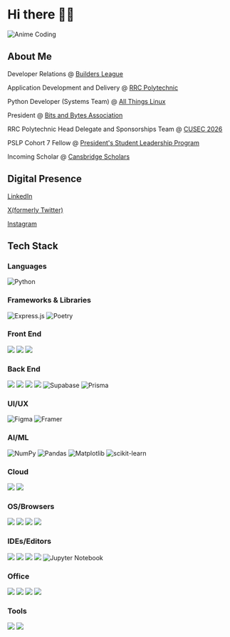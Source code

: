 # Hi there 👨‍💻
![Anime Coding](https://media1.giphy.com/media/v1.Y2lkPTc5MGI3NjExNTlsdzAyNTQ0ZmxxeHcyY3pqMW5wMmxpNnc5N2tzbjFwenU4bWhqZiZlcD12MV9pbnRlcm5hbF9naWZfYnlfaWQmY3Q9Zw/fCTaMi2bSMf9cExRcG/giphy.gif)


## About Me
Developer Relations @ <a href="https://buildersleague.com">Builders League</a>

Application Development and Delivery @ <a href="https://catalogue.rrc.ca/Programs/WPG/Fulltime/ADEVF-DP/Overview">RRC Polytechnic</a>

Python Developer (Systems Team) @ <a href="https://allthingslinux.org">All Things Linux</a>

President @ <a href="https://bitsandbytesassociation.ca">Bits and Bytes Association</a>

RRC Polytechnic Head Delegate and Sponsorships Team @ <a href="https://www.linkedin.com/company/cusec/posts/?feedView=all">CUSEC 2026</a>

PSLP Cohort 7 Fellow @ <a href="https://umanitoba.ca/asper/programs-of-study/presidents-student-leadership-program">President's Student Leadership Program</a>

Incoming Scholar @ <a href="https://www.cansbridgescholars.com/">Cansbridge Scholars</a>

## Digital Presence
<a href="https://www.linkedin.com/in/mccauley-armishaw/">LinkedIn</a>

<a href="https://x.com/mccauleycodes">X(formerly Twitter)</a>

<a href="https://www.instagram.com/mccauleycodes">Instagram</a>

## Tech Stack

### Languages
![Python](https://img.shields.io/badge/python-000000?style=for-the-badge&logo=python&logoColor=ffdd54)

### Frameworks & Libraries
![Express.js](https://img.shields.io/badge/express.js-%23404d59.svg?style=for-the-badge&logo=express&logoColor=000000)
![Poetry](https://img.shields.io/badge/Poetry-%233B82F6.svg?style=for-the-badge&logo=poetry&logoColor=000000)

### Front End
<img src="https://img.shields.io/badge/html5-%23E34F26.svg?style=for-the-badge&logo=html5&logoColor=white" /> <img src="https://img.shields.io/badge/css3-%231572B6.svg?style=for-the-badge&logo=css3&logoColor=white" /> <img src="https://img.shields.io/badge/javascript-%23323330.svg?style=for-the-badge&logo=javascript&logoColor=%23F7DF1E" />

### Back End
<img src="https://img.shields.io/badge/TypeScript-007ACC?style=for-the-badge&logo=typescript&logoColor=white" /> <img src="https://img.shields.io/badge/Node%20js-339933?style=for-the-badge&logo=nodedotjs&logoColor=white" /> <img src="https://img.shields.io/badge/MariaDB-003545?style=for-the-badge&logo=mariadb&logoColor=white" /> <img src="https://img.shields.io/badge/firebase-a08021?style=for-the-badge&logo=firebase&logoColor=ffcd34" />
![Supabase](https://img.shields.io/badge/Supabase-3ECF8E?style=for-the-badge&logo=supabase&logoColor=000000)
![Prisma](https://img.shields.io/badge/Prisma-000000?style=for-the-badge&logo=Prisma&logoColor=white)

### UI/UX
![Figma](https://img.shields.io/badge/Figma-000000?style=for-the-badge&logo=figma&logoColor=white)
![Framer](https://img.shields.io/badge/Framer-black?style=for-the-badge&logo=framer&logoColor=white)

### AI/ML
![NumPy](https://img.shields.io/badge/numpy-%23013243.svg?style=for-the-badge&logo=numpy&logoColor=white)
![Pandas](https://img.shields.io/badge/pandas-%23150458.svg?style=for-the-badge&logo=pandas&logoColor=white)
![Matplotlib](https://img.shields.io/badge/Matplotlib-%23ffffff.svg?style=for-the-badge&logo=Matplotlib&logoColor=black)
![scikit-learn](https://img.shields.io/badge/scikit--learn-%23F7931E.svg?style=for-the-badge&logo=scikit-learn&logoColor=white)

### Cloud
<img src="https://img.shields.io/badge/Amazon_AWS-FF9900?style=for-the-badge&logo=amazonaws&logoColor=white" /> <img src="https://img.shields.io/badge/Google_Cloud-4285F4?style=for-the-badge&logo=google-cloud&logoColor=white" />

### OS/Browsers
<img src="https://img.shields.io/badge/Windows-0078D6?style=for-the-badge&logo=windows&logoColor=white" /> <img src="https://img.shields.io/badge/Linux-FCC624?style=for-the-badge&logo=linux&logoColor=black"/> <img src="https://img.shields.io/badge/Arc-1638FB?style=for-the-badge&logo=Arc&logoColor=white " /> <img src="https://img.shields.io/badge/Google_chrome-4285F4?style=for-the-badge&logo=Google-chrome&logoColor=white" />

### IDEs/Editors
<img src="https://img.shields.io/badge/Notepad++-90E59A.svg?style=for-the-badge&logo=notepad%2B%2B&logoColor=black" /> <img src="https://img.shields.io/badge/VSCode-0078D4?style=for-the-badge&logo=visual%20studio%20code&logoColor=white" /> <img src="https://img.shields.io/badge/webstorm-143?style=for-the-badge&logo=webstorm&logoColor=white&color=black" /> <img src="https://img.shields.io/badge/pycharm-143?style=for-the-badge&logo=pycharm&logoColor=black&color=black&labelColor=green" />
![Jupyter Notebook](https://img.shields.io/badge/jupyter-%23FA0F00.svg?style=for-the-badge&logo=jupyter&logoColor=white)

### Office
<img src="https://img.shields.io/badge/Microsoft_Word-2B579A?style=for-the-badge&logo=microsoft-word&logoColor=white" /> <img src="https://img.shields.io/badge/Microsoft_PowerPoint-B7472A?style=for-the-badge&logo=microsoft-powerpoint&logoColor=white" /> <img src="https://img.shields.io/badge/Microsoft_Excel-217346?style=for-the-badge&logo=microsoft-excel&logoColor=white" /> <img src="https://img.shields.io/badge/Notion-000000?style=for-the-badge&logo=notion&logoColor=white" />

### Tools
<img src="https://img.shields.io/badge/Jest-C21325?style=for-the-badge&logo=jest&logoColor=white" /> <img src="https://img.shields.io/badge/VirtualBox-21416b?style=for-the-badge&logo=VirtualBox&logoColor=white" />
